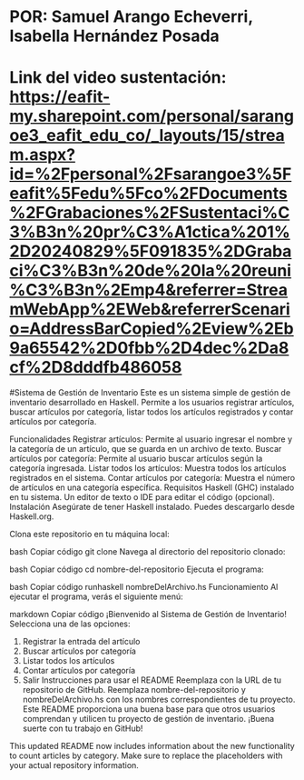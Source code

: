 # POR: Samuel Arango Echeverri, Isabella Hernández Posada
# Link del video sustentación: https://eafit-my.sharepoint.com/personal/sarangoe3_eafit_edu_co/_layouts/15/stream.aspx?id=%2Fpersonal%2Fsarangoe3%5Feafit%5Fedu%5Fco%2FDocuments%2FGrabaciones%2FSustentaci%C3%B3n%20pr%C3%A1ctica%201%2D20240829%5F091835%2DGrabaci%C3%B3n%20de%20la%20reuni%C3%B3n%2Emp4&referrer=StreamWebApp%2EWeb&referrerScenario=AddressBarCopied%2Eview%2Eb9a65542%2D0fbb%2D4dec%2Da8cf%2D8dddfb486058

#Sistema de Gestión de Inventario
Este es un sistema simple de gestión de inventario desarrollado en Haskell. Permite a los usuarios registrar artículos, buscar artículos por categoría, listar todos los artículos registrados y contar artículos por categoría.

Funcionalidades
Registrar artículos: Permite al usuario ingresar el nombre y la categoría de un artículo, que se guarda en un archivo de texto.
Buscar artículos por categoría: Permite al usuario buscar artículos según la categoría ingresada.
Listar todos los artículos: Muestra todos los artículos registrados en el sistema.
Contar artículos por categoría: Muestra el número de artículos en una categoría específica.
Requisitos
Haskell (GHC) instalado en tu sistema.
Un editor de texto o IDE para editar el código (opcional).
Instalación
Asegúrate de tener Haskell instalado. Puedes descargarlo desde Haskell.org.

Clona este repositorio en tu máquina local:

bash
Copiar código
git clone <URL del repositorio>
Navega al directorio del repositorio clonado:

bash
Copiar código
cd nombre-del-repositorio
Ejecuta el programa:

bash
Copiar código
runhaskell nombreDelArchivo.hs
Funcionamiento
Al ejecutar el programa, verás el siguiente menú:

markdown
Copiar código
¡Bienvenido al Sistema de Gestión de Inventario! Selecciona una de las opciones:

1. Registrar la entrada del artículo
2. Buscar artículos por categoría
3. Listar todos los artículos
4. Contar artículos por categoría
5. Salir
Instrucciones para usar el README
Reemplaza <URL del repositorio> con la URL de tu repositorio de GitHub.
Reemplaza nombre-del-repositorio y nombreDelArchivo.hs con los nombres correspondientes de tu proyecto.
Este README proporciona una buena base para que otros usuarios comprendan y utilicen tu proyecto de gestión de inventario. ¡Buena suerte con tu trabajo en GitHub!

This updated README now includes information about the new functionality to count articles by category. Make sure to replace the placeholders with your actual repository information.

